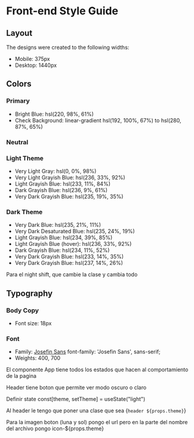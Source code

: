 # Front-end Style Guide

## Layout

The designs were created to the following widths:

- Mobile: 375px
- Desktop: 1440px

## Colors

### Primary

- Bright Blue: hsl(220, 98%, 61%)
- Check Background: linear-gradient hsl(192, 100%, 67%) to hsl(280, 87%, 65%)

### Neutral

### Light Theme

- Very Light Gray: hsl(0, 0%, 98%)
- Very Light Grayish Blue: hsl(236, 33%, 92%)
- Light Grayish Blue: hsl(233, 11%, 84%)
- Dark Grayish Blue: hsl(236, 9%, 61%)
- Very Dark Grayish Blue: hsl(235, 19%, 35%)

### Dark Theme

- Very Dark Blue: hsl(235, 21%, 11%)
- Very Dark Desaturated Blue: hsl(235, 24%, 19%)
- Light Grayish Blue: hsl(234, 39%, 85%)
- Light Grayish Blue (hover): hsl(236, 33%, 92%)
- Dark Grayish Blue: hsl(234, 11%, 52%)
- Very Dark Grayish Blue: hsl(233, 14%, 35%)
- Very Dark Grayish Blue: hsl(237, 14%, 26%)

Para el night shift, que cambie la clase y cambia todo

## Typography

### Body Copy

- Font size: 18px

### Font

- Family: [Josefin Sans](https://fonts.google.com/specimen/Josefin+Sans) font-family: 'Josefin Sans', sans-serif;
- Weights: 400, 700


El componente App tiene todos los estados que hacen al comportamiento de la pagina

Header tiene boton que permite ver modo oscuro o claro

Definir state const[theme, setTheme] = useState("light") 

Al header le tengo que poner una clase que sea {`header ${props.theme}`}

Para la imagen boton (luna y sol) pongo el url pero en la parte del nombre del archivo pongo icon-${props.theme}
